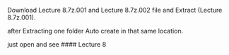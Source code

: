 Download Lecture 8.7z.001 and Lecture 8.7z.002 file and Extract (Lecture 8.7z.001).

after Extracting one folder Auto create in that same location.

just open and see #### Lecture 8
